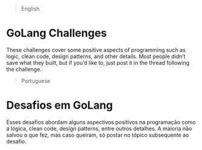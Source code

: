 >English
# GoLang Challenges

These challenges cover some positive aspects of programming such as logic, clean code, design patterns, and other details.
Most people didn’t save what they built, but if you’d like to, just post it in the thread following the challenge.

> Portuguese 
# Desafios em GoLang

Esses desafios abordam alguns aspectivos positivos na programação como a lógica, clean code, design patterns, entre outros detalhes.
A maioria não salvou o que fez, mas caso queiram, só postar no tópico subsequente ao desafio.
